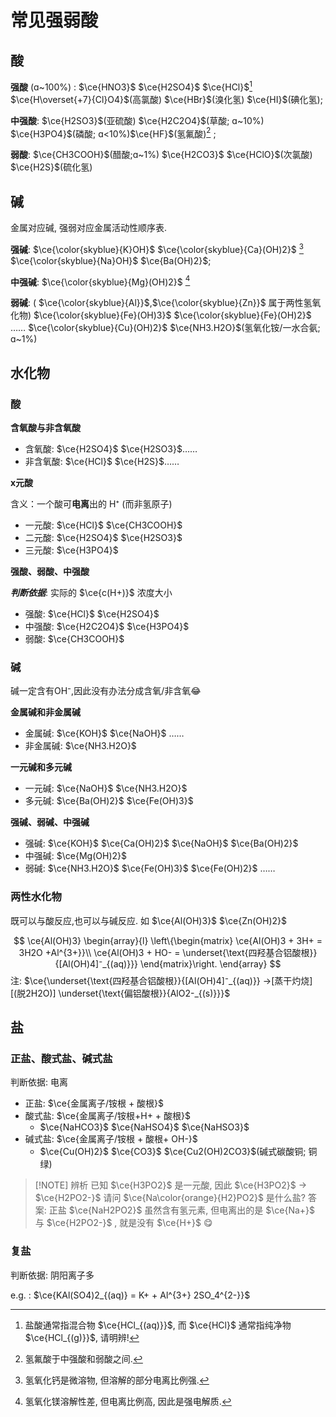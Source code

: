 # 常见强弱酸

## 酸

**强酸** (ɑ~100%) : $\ce{HNO3}$ $\ce{H2SO4}$ $\ce{HCl}$[^1] $\ce{H\overset{+7}{Cl}O4}$(高氯酸) $\ce{HBr}$(溴化氢) $\ce{HI}$(碘化氢); 

[^1]: 盐酸通常指混合物 $\ce{HCl_{(aq)}}$, 而 $\ce{HCl}$ 通常指纯净物 $\ce{HCl_{(g)}}$, 请明辨! 

**中强酸**: $\ce{H2SO3}$(亚硫酸) $\ce{H2C2O4}$(草酸; ɑ~10%) $\ce{H3PO4}$(磷酸; ɑ<10%)$\ce{HF}$(氢氟酸)[^3] ; 

[^3]: 氢氟酸于中强酸和弱酸之间. 

**弱酸**: $\ce{CH3COOH}$(醋酸;ɑ~1%) $\ce{H2CO3}$ $\ce{HClO}$(次氯酸) $\ce{H2S}$(硫化氢)

## 碱

金属对应碱, 强弱对应金属活动性顺序表. 

**强碱**: $\ce{\color{skyblue}{K}OH}$ $\ce{\color{skyblue}{Ca}(OH)2}$ [^4] $\ce{\color{skyblue}{Na}OH}$ $\ce{Ba(OH)2}$; 

[^4]: 氢氧化钙是微溶物, 但溶解的部分电离比例强. 

**中强碱**: $\ce{\color{skyblue}{Mg}(OH)2}$ [^5] 

[^5]: 氢氧化镁溶解性差, 但电离比例高, 因此是强电解质. 

**弱碱**: ( $\ce{\color{skyblue}{Al}}$,$\ce{\color{skyblue}{Zn}}$ 属于两性氢氧化物) $\ce{\color{skyblue}{Fe}(OH)3}$ $\ce{\color{skyblue}{Fe}(OH)2}$ …… $\ce{\color{skyblue}{Cu}(OH)2}$ $\ce{NH3.H2O}$(氢氧化铵/一水合氨; ɑ~1%)

## 水化物 
### 酸

**含氧酸与非含氧酸**

- 含氧酸: $\ce{H2SO4}$ $\ce{H2SO3}$……
- 非含氧酸: $\ce{HCl}$ $\ce{H2S}$……

**x元酸**

含义：一个酸可**电离**出的 H⁺ (而非氢原子)

- 一元酸: $\ce{HCl}$ $\ce{CH3COOH}$ 
- 二元酸: $\ce{H2SO4}$ $\ce{H2SO3}$
- 三元酸: $\ce{H3PO4}$

**强酸、弱酸、中强酸**

***判断依据***: 实际的 $\ce{c(H+)}$ 浓度大小

- 强酸: $\ce{HCl}$ $\ce{H2SO4}$ 
- 中强酸: $\ce{H2C2O4}$ $\ce{H3PO4}$ 
- 弱酸: $\ce{CH3COOH}$
### 碱

碱一定含有OH⁻,因此没有办法分成含氧/非含氧😂

**金属碱和非金属碱**
- 金属碱: $\ce{KOH}$ $\ce{NaOH}$ ……
- 非金属碱: $\ce{NH3.H2O}$ 

**一元碱和多元碱**
- 一元碱: $\ce{NaOH}$  $\ce{NH3.H2O}$ 
- 多元碱: $\ce{Ba(OH)2}$ $\ce{Fe(OH)3}$ 

**强碱、弱碱、中强碱**
- 强碱: $\ce{KOH}$ $\ce{Ca(OH)2}$ $\ce{NaOH}$ $\ce{Ba(OH)2}$ 
- 中强碱: $\ce{Mg(OH)2}$ 
- 弱碱: $\ce{NH3.H2O}$  $\ce{Fe(OH)3}$ $\ce{Fe(OH)2}$ ……

### 两性水化物

既可以与酸反应,也可以与碱反应. 如 $\ce{Al(OH)3}$ $\ce{Zn(OH)2}$ 

$$
\ce{Al(OH)3}
\begin{array}{l} 
  \left\{\begin{matrix} 
\ce{Al(OH)3 + 3H+ = 3H2O +Al^{3+}}\\
\ce{Al(OH)3 + HO- = \underset{\text{四羟基合铝酸根}}{[Al(OH)4]⁻_{(aq)}}}
\end{matrix}\right.    
\end{array} 
$$
注: $\ce{\underset{\text{四羟基合铝酸根}}{[Al(OH)4]⁻_{(aq)}} ->[蒸干灼烧][(脱2H2O)] \underset{\text{偏铝酸根}}{AlO2-_{(s)}}}$ 

## 盐
### 正盐、酸式盐、碱式盐

判断依据: 电离
- 正盐: $\ce{金属离子/铵根 + 酸根}$ 
- 酸式盐:  $\ce{金属离子/铵根+H+ + 酸根}$ 
	- $\ce{NaHCO3}$ $\ce{NaHSO4}$ $\ce{NaHSO3}$ 
- 碱式盐:  $\ce{金属离子/铵根 + 酸根+ OH-}$ 
	- $\ce{Cu(OH)2}$ $\ce{CO3}$ $\ce{Cu2(OH)2CO3}$(碱式碳酸铜; 铜绿) 

> [!NOTE] 辨析
> 已知 $\ce{H3PO2}$ 是一元酸, 
> 因此 $\ce{H3PO2}$ -> $\ce{H2PO2-}$ 
> 请问 $\ce{Na\color{orange}{H2}PO2}$ 是什么盐?
> 答案: <span class="heimu">正盐</span>
> <span class="heimu">$\ce{NaH2PO2}$ 虽然含有氢元素, 但电离出的是 $\ce{Na+}$ 与 $\ce{H2PO2-}$ , 就是没有 $\ce{H+}$ 😋</span>

### 复盐

判断依据: 阴阳离子多

e.g. : $\ce{KAl(SO4)2_{(aq)} = K+ + Al^{3+} 2SO_4^{2-}}$
